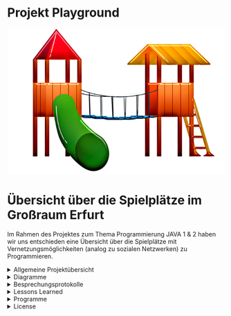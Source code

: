 # Projekt Playground

![alt text](https://github.com/fh-erfurt/Project-Playground/blob/main/share/images/Playground_Front.png)

# Übersicht über die Spielplätze im Großraum Erfurt
Im Rahmen des Projektes zum Thema Programmierung JAVA 1 & 2 haben wir uns entschieden eine Übersicht über die Spielplätze mit Vernetzungsmöglichkeiten (analog zu sozialen Netzwerken) zu Programmieren.

<details>
<summary> Allgemeine Projektübersicht </summary>
<br>
## Projektteam
Das soziale Projekt wurde im November 2020 von 
<br>
* **Katja Fischer** - [Profil](https://github.com/Katja39)
* **Mark Nottrott** - [Profil](https://github.com/sonicxte)
* **Marvin Rupert** - [Profil](https://github.com/Marvin1803)
* **Fabian Seeber** - [Profil](https://github.com/fabianseeber)

gegründet. Die Kernkompetenzen liegen im Entwickeln, Designen und Implementieren von Webseiten und Datenbankanwendungen.  Das Programm richtet sich an die Mütter und Väter, die einen angenehmen Spielplatz für ihre Kinder suchen.

## Manifest
https://github.com/fh-erfurt/Project-Playground/blob/master/share/MANIFEST.md

## CodeConventions
https://github.com/fh-erfurt/Project-Playground/blob/master/share/CODECONVENTIONS.md

## Möglichkeiten
Die Eltern können sich direkt untereinander vernetzen. Wir zeigen ihnen die Spielplätze in Erfurt, mit Angebot an Spielmöglichkeiten/Spielgeräte an.


## Funktionsweise
Sie können einen Zeitslot eintragen, in dem sie mit dem Kind den Spielplatz besuchen wollen, um bei hoher Frequentierung eventuell auf einen anderen Spielplatz auszuweichen. Die Hauptnutzungszeiten werden/können durch die Analyse der vergangenen Tage analysiert werden.
Sie können Defekte an Spielgeräten und den hygienischen Zustand der Spielplätze dokumentieren und melden.

## Anforderungsbeschreibung(Grob)
Die Grobziele wurden anhand der Anforderungsanalyse ermittelt.
Dies diente zur Überprüfung der S.M.A.R.T Kriterien des Projekts.
Grobziele sind:

	- Erstellung und Implementierung einer Übersicht von Spielplätzen und Möglichkeiten in und um Erfurt
	- Erstellung und Implementierung eines Netzwerkes- und Logistikverwaltungssystems

## Abgrenzungskriterien
Nicht zum Projektumfang gehören:

	- Die Personalverwaltung
	- Lohnbuchhaltung/Zeiterfassung
	- Rechnung und Mahnwesen

Hier werden lediglich Schnittstellen bereitgestellt, damit die erforderlichen Daten zu den externen Bearbeitern geschickt werden können.

</details>

<details>
<summary> Diagramme </summary>
<br>
    Hier werden die Diagramme eingefügt

</details>


<details>
<summary> Besprechungsprotokolle </summary>
<br>

<details>
	<summary> Java 1 </summary>
<br>

**1. Abgabe des Projektes**
- in der Form wird das noch nachgetragen
- Abgabe über Github
- Link zum Repository an Jonas übergeben
- Präsentationen können in dem Repository hinterlegt werden
- Abgabe am XX.XX.2021


</details>
<details>
<summary> Java 2 </summary>
<br>

Hier kommen später alle Sachen zu Java 2 rein

<br>
</details>

</details>

<details>
<summary> Lessons Learned </summary>
<br>

<details>
<summary> Java 1 </summary>
	<br>
    - Hier alles zum Thema lessens lerned in Java 1 eintragen
</details>

<details>
<summary> Java 2 </summary>
<br>
    - Hier kommt alles zu Java 2 rein

</details>
</details>

<details>
<summary> Programme </summary>
<br>


* [IntelliJ](https://www.jetbrains.com/de-de/idea/) - IDE für JAVA
* [lucidchart](https://www.lucidchart.com) - Tool für die Erstellung der Diagramme / Charts / ...
* [Office](https://www.office.com/) - Office Programm
* [Git](https://git-scm.com/) - Versionskontrolle
* [MS-Teams](https://www.microsoft.com/de-de/microsoft-365/microsoft-teams/group-chat-software) - Kommunikationsmittel
* ??? - Server

</details>

<details>
<summary> License </summary>
<br>
This project is licensed under the MIT License - see the [LICENSE.md](LICENSE.md) file for details
    - Wenn wir was Lizensiert hätten könnte man jetzt daruaf klicken^^-
</details>